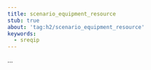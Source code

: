 ```yaml
---
title: scenario_equipment_resource
stub: true
about: 'tag:h2/scenario_equipment_resource'
keywords:
  - sreqip
---
```

...
